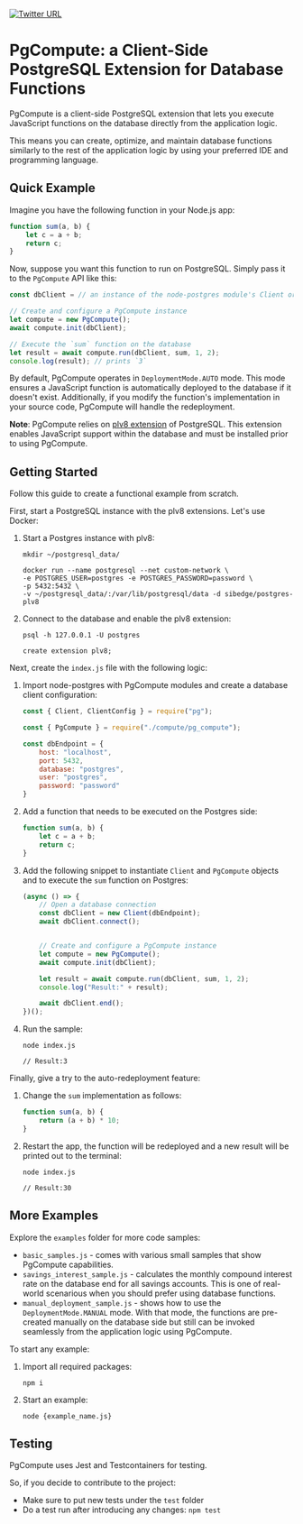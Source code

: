 [![Twitter URL](https://img.shields.io/twitter/url/https/twitter.com/denismagda.svg?style=social&label=Follow%20%40DenisMagda)](https://twitter.com/DenisMagda)

# PgCompute: a Client-Side PostgreSQL Extension for Database Functions

PgCompute is a client-side PostgreSQL extension that lets you execute JavaScript functions on the database directly from the application logic.

This means you can create, optimize, and maintain database functions similarly to the rest of the application logic by using your preferred IDE and programming language.

## Quick Example

Imagine you have the following function in your Node.js app:
```javascript
function sum(a, b) {
    let c = a + b;
    return c;
}
```

Now, suppose you want this function to run on PostgreSQL. Simply pass it to the `PgCompute` API like this:
```javascript
const dbClient = // an instance of the node-postgres module's Client or Pool.

// Create and configure a PgCompute instance
let compute = new PgCompute();
await compute.init(dbClient);

// Execute the `sum` function on the database
let result = await compute.run(dbClient, sum, 1, 2);
console.log(result); // prints `3`
```

By default, PgCompute operates in `DeploymentMode.AUTO` mode. This mode ensures a JavaScript function is automatically deployed to the database if it doesn't exist. Additionally, if you modify the function's implementation in your source code, PgCompute will handle the redeployment.

**Note**: PgCompute relies on [plv8 extension](https://github.com/plv8/plv8) of PostgreSQL. This extension enables JavaScript support within the database and must be installed prior to using PgCompute.

## Getting Started

Follow this guide to create a functional example from scratch.

First, start a PostgreSQL instance with the plv8 extensions. Let's use Docker:

1. Start a Postgres instance with plv8:
    ```shell
    mkdir ~/postgresql_data/

    docker run --name postgresql --net custom-network \
    -e POSTGRES_USER=postgres -e POSTGRES_PASSWORD=password \
    -p 5432:5432 \
    -v ~/postgresql_data/:/var/lib/postgresql/data -d sibedge/postgres-plv8
    ```

2. Connect to the database and enable the plv8 extension:
    ```shell
    psql -h 127.0.0.1 -U postgres

    create extension plv8;
    ```

Next, create the `index.js` file with the following logic:

1. Import node-postgres with PgCompute modules and create a database client configuration:
    ```javascript
    const { Client, ClientConfig } = require("pg");

    const { PgCompute } = require("./compute/pg_compute");

    const dbEndpoint = {
        host: "localhost",
        port: 5432,
        database: "postgres",
        user: "postgres",
        password: "password"
    }
    ```
2. Add a function that needs to be executed on the Postgres side:
    ```javascript
    function sum(a, b) {
        let c = a + b;
        return c;
    }
    ```
3. Add the following snippet to instantiate `Client` and `PgCompute` objects and to execute the `sum` function on Postgres:
    ```javascript
    (async () => {
        // Open a database connection
        const dbClient = new Client(dbEndpoint);
        await dbClient.connect();


        // Create and configure a PgCompute instance
        let compute = new PgCompute();
        await compute.init(dbClient);

        let result = await compute.run(dbClient, sum, 1, 2);
        console.log("Result:" + result);

        await dbClient.end();
    })();
    ```
4. Run the sample:
    ```shell
    node index.js

    // Result:3
    ```    

Finally, give a try to the auto-redeployment feature:

1. Change the `sum` implementation as follows:
    ```javascript
    function sum(a, b) {
        return (a + b) * 10;
    }
    ```
2. Restart the app, the function will be redeployed and a new result will be printed out to the terminal:
    ```shell
    node index.js

    // Result:30
    ```    

## More Examples

Explore the `examples` folder for more code samples:

* `basic_samples.js` - comes with various small samples that show PgCompute capabilities.
* `savings_interest_sample.js` - calculates the monthly compound interest rate on the database end for all savings accounts. This is one of real-world scenarious when you should prefer using database functions.
* `manual_deployment_sample.js` - shows how to use the `DeploymentMode.MANUAL` mode. With that mode, the functions are pre-created manually on the database side but still can be invoked seamlessly from the application logic using PgCompute.

To start any example:

1. Import all required packages:
    ```shell
    npm i
    ```
2. Start an example:
    ```shell
    node {example_name.js}
    ```

## Testing

PgCompute uses Jest and Testcontainers for testing. 

So, if you decide to contribute to the project:

* Make sure to put new tests under the `test` folder
* Do a test run after introducing any changes: `npm test`


